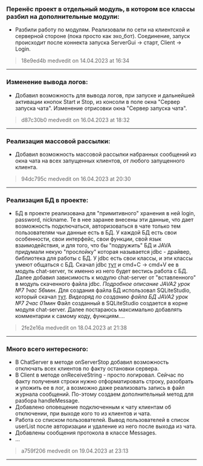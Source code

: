 ### Перенёс проект в отдельный модуль, в котором все классы разбил на дополнительные модули:
+ Разбили работу по модулям. Реализовали по сети на клиентской и серверной стороне 
(пока просто как эхо_бот). Соединение, запуск происходит после коннекта запуска ServerGui -> 
старт, Client -> Login.
> 18e9ed4b medvedit on 14.04.2023 at 16:34
***
### Изменение вывода логов:
+ Добавил возможность для вывода логов, при запуске и дальнейшей активации кнопок Start и Stop,
из консоли в поле окна "Сервер запуска чата". Изменение отрисовки окна "Сервер запуска чата".
> d87c30b0 medvedit on 16.04.2023 at 18:32
***
### Реализация массовой рассылки:
+ Добавил возможность массовой рассылки набранных сообщений из окна чата на всех запущенных
клиентов, от любого запущенного клиента.
> 94dc795c medvedit on 16.04.2023 at 20:30
***
### Реализация БД в проекте:
+ БД в проекте реализована для "примитивного" хранения в ней login, password, nickname. Те в нее
заранее внесены эти данные, что дает возможность подключаться, авторизоваться в чате только тем 
пользователям чьи данные есть в БД. У каждой БД есть свои особенности, свои интерфейс, свои функции,
свой язык взаимодействия, и для того, что бы "подружить" БД и JAVA придумали некую "прослойку" которая называется 
jdbc - драйвер, библиотека для работы с БД. У jdbc есть свои классы, и эти классы умеют общаться с БД. Скачал jdbc 
[тут](https://mvnrepository.com/artifact/org.xerial/sqlite-jdbc/3.36.0.3) и cmd+C -> cmd+V ее в модуль chat-server, тк
именно из него будет вестись работа с БД. Далее добавил зависимость к модулю chat-server от "вставленного" в модуль
скаченного файла jdbc. *Подробное описание JAVA2 урок №7 1час 56мин*. Для создания файла БД использовал SQLiteStudio,
который скачал [тут](https://sqlitestudio.pl). *Видеоряд по созданию файла БД JAVA2 урок №7 2час 01мин* Файл созданный 
в SQLiteStudio создается в корне модуля chat-server. Далее постараюсь максимально добавлять комментарии к самому коду,
функциям....
> 2fe2e16a medvedit on 18.04.2023 at 21:38
***
### Много всего интересного:
+ В ChatServer в методе onServerStop добавил возможность отключать всех клиентов по факту остановки сервера.
+ В Client в методе onReceiveString - просто логировал. Сейчас по факту получения строки нужно отформатировать 
строку, разобрать и уложить ее в лог, а возможно даже реализовать запись в файл журнала сообщений. По-этому создаем
дополнительный метод для разбора handleMessage.
+ Добавлено оповещение подключенным к чату клиентам об отключении, при выходе кого то из клиентов и чата.
+ Работа со списком пользователей. Вывод пользователей в список userList после авторизации и удаление из него
после выхода из чата.
+ Добавлены сообщения протокола в классе Messages.
+ ...
> a759f206 medvedit on 19.04.2023 at 23:13
***